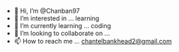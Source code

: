 - 👋 Hi, I’m @Chanban97
- 👀 I’m interested in ... learning
- 🌱 I’m currently learning ... coding
- 💞️ I’m looking to collaborate on ...
- 📫 How to reach me ... chantelbankhead2@gmail.com

<!---
Chanban97/Chanban97 is a ✨ special ✨ repository because its `README.md` (this file) appears on your GitHub profile.
You can click the Preview link to take a look at your changes.
--->

